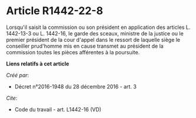 # Article R1442-22-8

Lorsqu'il saisit la commission ou son président en application des articles L. 1442-13-3 ou L. 1442-16, le garde des sceaux,
ministre de la justice ou le premier président de la cour d'appel dans le ressort de laquelle siège le conseiller prud'homme
mis en cause transmet au président de la commission toutes les pièces afférentes à la poursuite.

**Liens relatifs à cet article**

_Créé par_:

  - Décret n°2016-1948 du 28 décembre 2016 - art. 3

_Cite_:

  - Code du travail - art. L1442-16 (VD)
